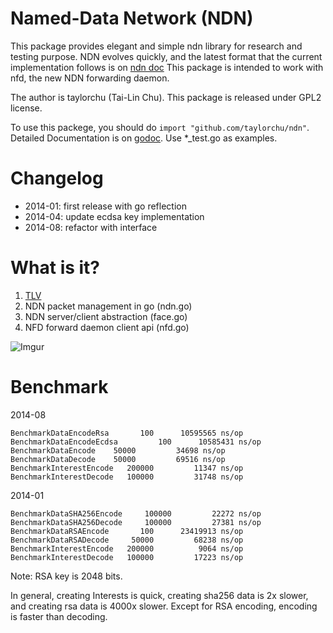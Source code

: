 Named-Data Network (NDN)
========================
This package provides elegant and simple ndn library for research and testing purpose.
NDN evolves quickly, and the latest format that the current implementation follows is on [ndn doc](http://named-data.net/doc/ndn-tlv/)
This package is intended to work with nfd, the new NDN forwarding daemon.

The author is taylorchu (Tai-Lin Chu). This package is released under GPL2 license.

To use this packege, you should do `import "github.com/taylorchu/ndn"`.
Detailed Documentation is on [godoc](https://godoc.org/github.com/taylorchu/ndn).
Use *_test.go as examples.

Changelog
=========
* 2014-01: first release with go reflection
* 2014-04: update ecdsa key implementation
* 2014-08: refactor with interface

What is it?
===========
1. [TLV](https://github.com/taylorchu/tlv)
2. NDN packet management in go (ndn.go)
3. NDN server/client abstraction (face.go)
4. NFD forward daemon client api (nfd.go)

![Imgur](http://i.imgur.com/68hMHZu.png?1)

Benchmark
=========

2014-08
```
BenchmarkDataEncodeRsa	     100	  10595565 ns/op
BenchmarkDataEncodeEcdsa	     100	  10585431 ns/op
BenchmarkDataEncode	   50000	     34698 ns/op
BenchmarkDataDecode	   50000	     69516 ns/op
BenchmarkInterestEncode	  200000	     11347 ns/op
BenchmarkInterestDecode	  100000	     31748 ns/op

```

2014-01

```
BenchmarkDataSHA256Encode     100000         22272 ns/op
BenchmarkDataSHA256Decode     100000         27381 ns/op
BenchmarkDataRSAEncode       100      23419913 ns/op
BenchmarkDataRSADecode     50000         68238 ns/op
BenchmarkInterestEncode   200000          9064 ns/op
BenchmarkInterestDecode   100000         17223 ns/op
```
Note: RSA key is 2048 bits. 

In general, creating Interests is quick, creating sha256 data is 2x slower, and creating rsa data is 4000x slower.
Except for RSA encoding, encoding is faster than decoding.
